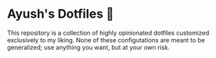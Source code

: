 # Ayush's Dotfiles 🔧

This repository is a collection of highly opinionated dotfiles customized exclusively to my liking. None of these configutations are meant to be generalized; use anything you want, but at your own risk.
